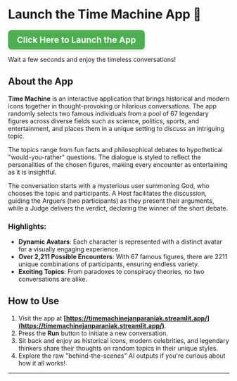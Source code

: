 # Launch the Time Machine App 🚀

<a href="https://timemachinejanparaniak.streamlit.app/" target="_blank" style="display: inline-block; padding: 10px 20px; font-size: 1.2rem; font-weight: bold; color: white; background-color: #4CAF50; text-decoration: none; border-radius: 8px; box-shadow: 0 4px 6px rgba(0, 0, 0, 0.1);">
    Click Here to Launch the App
</a>

Wait a few seconds and enjoy the timeless conversations!

## About the App

**Time Machine** is an interactive application that brings historical and modern icons together in thought-provoking or hilarious conversations. The app randomly selects two famous individuals from a pool of 67 legendary figures across diverse fields such as science, politics, sports, and entertainment, and places them in a unique setting to discuss an intriguing topic.

The topics range from fun facts and philosophical debates to hypothetical "would-you-rather" questions. The dialogue is styled to reflect the personalities of the chosen figures, making every encounter as entertaining as it is insightful.

The conversation starts with a mysterious user summoning God, who chooses the topic and participants. A Host facilitates the discussion, guiding the Arguers (two participants) as they present their arguments, while a Judge delivers the verdict, declaring the winner of the short debate.

### Highlights:
- **Dynamic Avatars**: Each character is represented with a distinct avatar for a visually engaging experience.
- **Over 2,211 Possible Encounters**: With 67 famous figures, there are 2211 unique combinations of participants, ensuring endless variety.
- **Exciting Topics**: From paradoxes to conspiracy theories, no two conversations are alike.

## How to Use

1. Visit the app at **[https://timemachinejanparaniak.streamlit.app/](https://timemachinejanparaniak.streamlit.app/)**.
2. Press the **Run** button to initiate a new conversation.
3. Sit back and enjoy as historical icons, modern celebrities, and legendary thinkers share their thoughts on random topics in their unique styles.
4. Explore the raw "behind-the-scenes" AI outputs if you're curious about how it all works!

---
